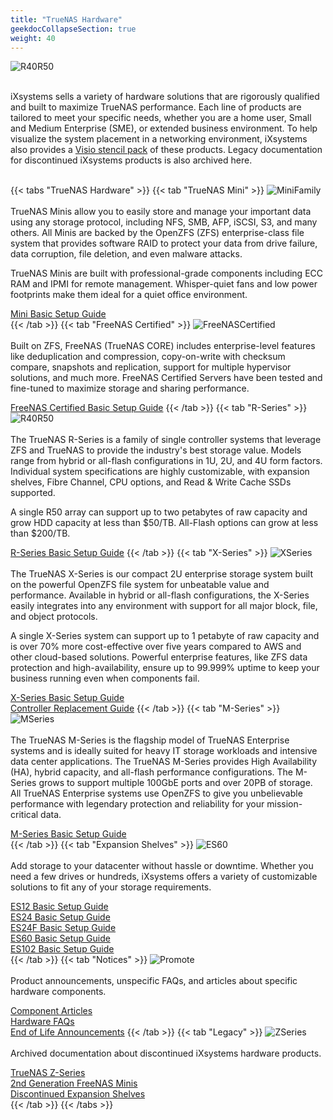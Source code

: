 ```yaml
---
title: "TrueNAS Hardware"
geekdocCollapseSection: true
weight: 40
---
```


![R40R50](/images/Hardware/R40R50Front.png "R40 & R50")
<br><br>

iXsystems sells a variety of hardware solutions that are rigorously qualified and built to maximize TrueNAS performance.
Each line of products are tailored to meet your specific needs, whether you are a home user, Small and Medium Enterprise (SME), or extended business environment.
To help visualize the system placement in a networking environment, iXsystems also provides a [Visio stencil pack](/Hardware/stencils/) of these products.
Legacy documentation for discontinued iXsystems products is also archived here.
<br><br>

{{< tabs "TrueNAS Hardware" >}}
{{< tab "TrueNAS Mini" >}}
![MiniFamily](/images/Hardware/MiniFamilyFront.png "TrueNAS Mini Family")
<br><br>
TrueNAS Minis allow you to easily store and manage your important data using any storage protocol, including NFS, SMB, AFP, iSCSI, S3, and many others.
All Minis are backed by the OpenZFS (ZFS) enterprise-class file system that provides software RAID to protect your data from drive failure, data corruption, file deletion, and even malware attacks.

TrueNAS Minis are built with professional-grade components including ECC RAM and IPMI for remote management. Whisper-quiet fans and low power footprints make them ideal for a quiet office environment.

[Mini Basic Setup Guide](/Hardware/Mini/MiniBSG/)<br>
{{< /tab >}}
{{< tab "FreeNAS Certified" >}}
![FreeNASCertified](/images/Hardware/FreeNASCertified.png "FreeNAS Certified")
<br><br>
Built on ZFS, FreeNAS (TrueNAS CORE) includes enterprise-level features like deduplication and compression, copy-on-write with checksum compare, snapshots and replication, support for multiple hypervisor solutions, and much more.
FreeNAS Certified Servers have been tested and fine-tuned to maximize storage and sharing performance.

[FreeNAS Certified Basic Setup Guide](/Hardware/LegacyHardware/FNCertified/FNCertifiedBSG/)
{{< /tab >}}
{{< tab "R-Series" >}}
![R40R50](/images/Hardware/R40R50Front.png "R40 & R50")
<br><br>
The TrueNAS R-Series is a family of single controller systems that leverage ZFS and TrueNAS to provide the industry's best storage value.
Models range from hybrid or all-flash configurations in 1U, 2U, and 4U form factors.
Individual system specifications are highly customizable, with expansion shelves, Fibre Channel, CPU options, and Read & Write Cache SSDs supported.

A single R50 array can support up to two petabytes of raw capacity and grow HDD capacity at less than $50/TB.
All-Flash options can grow at less than $200/TB.

[R-Series Basic Setup Guide](/Hardware/RSeries/RSeriesBSG/)
{{< /tab >}}
{{< tab "X-Series" >}}
![XSeries](/images/Hardware/X10Front.png "X Series")
<br><br>
The TrueNAS X-Series is our compact 2U enterprise storage system built on the powerful OpenZFS file system for unbeatable value and performance.
Available in hybrid or all-flash configurations, the X-Series easily integrates into any environment with support for all major block, file, and object protocols.

A single X-Series system can support up to 1 petabyte of raw capacity and is over 70% more cost-effective over five years compared to AWS and other cloud-based solutions.
Powerful enterprise features, like ZFS data protection and high-availability, ensure up to 99.999% uptime to keep your business running even when components fail.

[X-Series Basic Setup Guide](/Hardware/XSeries/XSeriesBSG/)<br>
[Controller Replacement Guide](/Hardware/XSeries/XSeriesControllerReplacement/)
{{< /tab >}}
{{< tab "M-Series" >}}
![MSeries](/images/Hardware/M50Front.png "M Series")
<br><br>
The TrueNAS M-Series is the flagship model of TrueNAS Enterprise systems and is ideally suited for heavy IT storage workloads and intensive data center applications.
The TrueNAS M-Series provides High Availability (HA), hybrid capacity, and all-flash performance configurations.
The M-Series grows to support multiple 100GbE ports and over 20PB of storage.
All TrueNAS Enterprise systems use OpenZFS to give you unbelievable performance with legendary protection and reliability for your mission-critical data.

[M-Series Basic Setup Guide](/Hardware/MSeries/MSeriesBSG/)<br>
{{< /tab >}}
{{< tab "Expansion Shelves" >}}
![ES60](/images/Hardware/ES60Front.png "ES60 Expansion Shelf")
<br><br>
Add storage to your datacenter without hassle or downtime.
Whether you need a few drives or hundreds, iXsystems offers a variety of customizable solutions to fit any of your storage requirements.

[ES12 Basic Setup Guide](/Hardware/ExpansionShelves/ES12BSG/)<br>
[ES24 Basic Setup Guide](/Hardware/ExpansionShelves/ES24BSG/)<br>
[ES24F Basic Setup Guide](/Hardware/ExpansionShelves/ES24FBSG/)<br>
[ES60 Basic Setup Guide](/Hardware/ExpansionShelves/ES60BSG/)<br>
[ES102 Basic Setup Guide](/Hardware/ExpansionShelves/ES102BSG/)<br>
{{< /tab >}}
{{< tab "Notices" >}}
![Promote](/images/Promote.jpg "Promote")
<br><br>
Product announcements, unspecific FAQs, and articles about specific hardware components.

[Component Articles](/Hardware/Notices/ComponentArticles/)<br>
[Hardware FAQs](/Hardware/Notices/FAQs/)<br>
[End of Life Announcements](/Hardware/Notices/EoLNotices/)
{{< /tab >}}
{{< tab "Legacy" >}}
![ZSeries](/images/Hardware/ZseriesFront.jpg "Z Series")
<br><br>
Archived documentation about discontinued iXsystems hardware products.

[TrueNAS Z-Series](/Hardware/LegacyHardware/ZSeries/)<br>
[2nd Generation FreeNAS Minis](/Hardware/LegacyHardware/FNMini/)<br>
[Discontinued Expansion Shelves](/Hardware/LegacyHardware/ExpansionShelves/)<br>
{{< /tab >}}
{{< /tabs >}}
